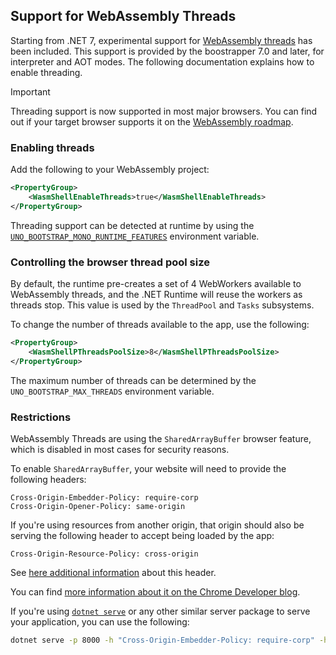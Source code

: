 ## Support for WebAssembly Threads

Starting from .NET 7, experimental support for [WebAssembly threads](https://github.com/WebAssembly/threads/blob/master/proposals/threads/Overview.md) has been included. This support is provided by the boostrapper 7.0 and later, for interpreter and AOT modes. The following documentation explains how to enable threading.

> [!IMPORTANT]
> Threading support is now supported in most major browsers. You can find out if your target browser supports it on the [WebAssembly roadmap](https://webassembly.org/roadmap).

### Enabling threads
Add the following to your WebAssembly project:
```xml
<PropertyGroup>
	<WasmShellEnableThreads>true</WasmShellEnableThreads>
</PropertyGroup>
```

Threading support can be detected at runtime by using the [`UNO_BOOTSTRAP_MONO_RUNTIME_FEATURES`](features-environment-variables.md) environment variable.

### Controlling the browser thread pool size

By default, the runtime pre-creates a set of 4 WebWorkers available to WebAssembly threads, and the .NET Runtime will reuse the workers as threads stop. This value is used by the `ThreadPool` and `Tasks` subsystems.

To change the number of threads available to the app, use the following:
```xml
<PropertyGroup>
	<WasmShellPThreadsPoolSize>8</WasmShellPThreadsPoolSize>
</PropertyGroup>
```

The maximum number of threads can be determined by the `UNO_BOOTSTRAP_MAX_THREADS` environment variable.

### Restrictions
WebAssembly Threads are using the `SharedArrayBuffer` browser feature, which is disabled in most cases for security reasons. 

To enable `SharedArrayBuffer`, your website will need to provide the following headers:

```
Cross-Origin-Embedder-Policy: require-corp
Cross-Origin-Opener-Policy: same-origin
```

If you're using resources from another origin, that origin should also be serving the following header to accept being loaded by the app:
```
Cross-Origin-Resource-Policy: cross-origin
```
See [here additional information](https://developer.mozilla.org/en-US/docs/Web/HTTP/Headers/Cross-Origin-Resource-Policy) about this header.

You can find [more information about it on the Chrome Developer blog](https://developer.chrome.com/blog/enabling-shared-array-buffer/).

If you're using [`dotnet serve`](https://github.com/natemcmaster/dotnet-serve) or any other similar server package to serve your application, you can use the following:
```sh
dotnet serve -p 8000 -h "Cross-Origin-Embedder-Policy: require-corp" -h "Cross-Origin-Opener-Policy: same-origin"
```
